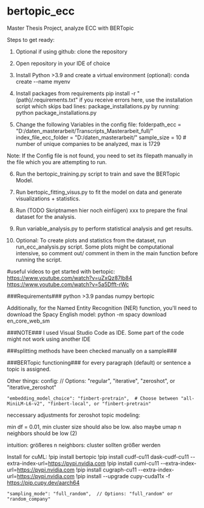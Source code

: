 # bertopic_ecc
Master Thesis Project, analyze ECC with BERTopic

Steps to get ready:

1) Optional if using github: clone the repository

2) Open repository in your IDE of choice

3) Install Python >3.9 and create a virtual environment (optional):
conda create --name myenv

4) Install packages from requirements
pip install -r "(path)/.requirements.txt"
if you receive errors here, use the installation script which skips bad lines: package_installations.py 
by running: python package_installations.py

5) Change the following Variables in the config file:
folderpath_ecc = "D:/daten_masterarbeit/Transcripts_Masterarbeit_full/"   
index_file_ecc_folder = "D:/daten_masterarbeit/"
sample_size = 10 # number of unique companies to be analyzed, max is 1729

Note: If the Config file is not found, you need to set its filepath manually
in the file which you are attempting to run.

6) Run the bertopic_training.py script to train and save the BERTopic Model.

7) Run bertopic_fitting_visus.py to fit the model on data and generate visualizations + statistics. 

8) Run (TODO Skriptnamen hier noch einfügen) xxx to prepare the final dataset for the analysis. 

9) Run variable_analysis.py to perform statistical analysis and get results.

10) Optional: To create plots and statistics from the dataset, run run_ecc_analysis.py script. Some plots might be computational intensive, 
    so comment out/ comment in them in the main function before running the script. 

#useful videos to get started with bertopic:
https://www.youtube.com/watch?v=uZxQz87lb84
https://www.youtube.com/watch?v=5a5Dfft-rWc

###Requirements###
python >3.9
pandas 
numpy 
bertopic 

Additionally, for the Named Entity Recognition (NER) function, you'll need to download the Spacy English model:
python -m spacy download en_core_web_sm


###NOTE###
I used Visual Studio Code as IDE. Some part of the code might not work using another IDE 

###splitting methods have been checked manually on a sample###

###BERTopic functioning###
for every paragraph (default) or sentence a topic is assigned. 


Other things: config:
// Options: "regular", "iterative", "zeroshot", or "iterative_zeroshot"

    "embedding_model_choice": "finbert-pretrain",  # Choose between "all-MiniLM-L6-v2", "finbert-local", or "finbert-pretrain"


neccessary adjustments for zeroshot topic modeling:

min df = 0.01, min cluster size should also be low. 
also maybe umap n neighbors should be low (2)

intuition: größeres n neighbors: cluster sollten größer werden


Install for cuML: 
!pip install bertopic
!pip install cudf-cu11 dask-cudf-cu11 --extra-index-url=https://pypi.nvidia.com
!pip install cuml-cu11 --extra-index-url=https://pypi.nvidia.com
!pip install cugraph-cu11 --extra-index-url=https://pypi.nvidia.com
!pip install --upgrade cupy-cuda11x -f https://pip.cupy.dev/aarch64



    "sampling_mode": "full_random",  // Options: "full_random" or "random_company"